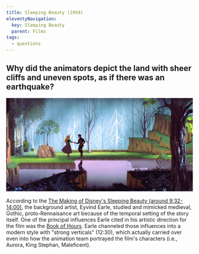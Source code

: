 ```yaml
---
title: Sleeping Beauty (1959)
eleventyNavigation:
  key: Sleeping Beauty
  parent: Films
tags:
  - questions
---
```


## Why did the animators depict the land with sheer cliffs and uneven spots, as if there was an earthquake?

![Aurora and Prince Philip dancing in the forest](./sleeping-beauty-aurora-philip-dancing.jpg)

According to the [The Making of Disney's Sleeping Beauty (around 9:32-14:00)](https://youtu.be/D5uFGv45XEw), the background artist, Eyvind Earle, studied and mimicked medieval, Gothic, proto-Rennaisance art because of the temporal setting of the story itself. One of the principal influences Earle cited in his artistic direction for the film was the [Book of Hours](https://en.wikipedia.org/wiki/Book_of_hours). Earle channeled those influences into a modern style with "strong verticals" (12:30), which actually carried over even into how the animation team portrayed the film's characters (i.e., Aurora, King Stephan, Maleficent).
